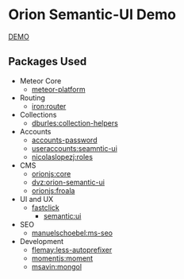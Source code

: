 # Orion Semantic-UI Demo

[DEMO](http://orion-semantic-ui.meteor.com)

## Packages Used

* Meteor Core
  * [meteor-platform](https://github.com/meteor/meteor/tree/devel/packages/meteor-platform)
* Routing
  * [iron:router](https://github.com/EventedMind/iron-router)
* Collections
  * [dburles:collection-helpers](https://github.com/dburles/meteor-collection-helpers/)
* Accounts
  * [accounts-password](https://github.com/meteor/meteor/tree/devel/packages/accounts-password)
  * [useraccounts:seamntic-ui](https://github.com/meteor-useraccounts/semantic-ui)
  * [nicolaslopezj:roles](https://github.com/nicolaslopezj/roles)
* CMS
  * [orionjs:core](https://github.com/orionjs/orion)
  * [dvz:orion-semantic-ui](https://github.com/amazingBastard/orion-semantic-ui)
  * [orionjs:froala](https://github.com/orionjs/orion/tree/master/packages/summernote)
* UI and UX
  * [fastclick](https://github.com/meteor/meteor/tree/devel/packages/fastclick)
	* [semantic:ui](https://github.com/Semantic-Org/Semantic-UI-Meteor)
* SEO
  * [manuelschoebel:ms-seo](https://github.com/DerMambo/ms-seo)
* Development
  * [flemay:less-autoprefixer](https://github.com/flemay/less-autoprefixer/)
  * [momentjs:moment](https://github.com/moment/moment/)
  * [msavin:mongol](https://github.com/msavin/Mongol)

